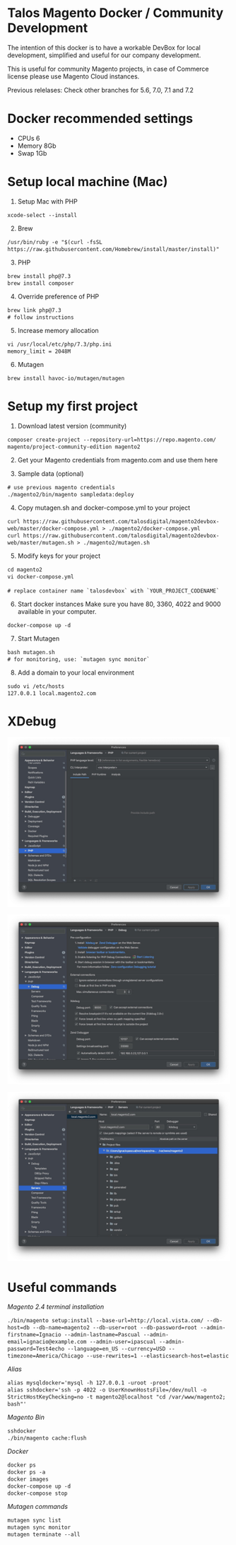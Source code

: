 # Talos Magento Docker / Community Development

The intention of this docker is to have a workable DevBox for local development, simplified and useful for our company development.

This is useful for community Magento projects, in case of Commerce license please use Magento Cloud instances.

Previous relelases: Check other branches for 5.6, 7.0, 7.1 and 7.2

# Docker recommended settings
* CPUs 6
* Memory 8Gb 
* Swap 1Gb

# Setup local machine (Mac)

1. Setup Mac with PHP
```
xcode-select --install
```

2. Brew
```
/usr/bin/ruby -e "$(curl -fsSL https://raw.githubusercontent.com/Homebrew/install/master/install)"
```

3. PHP
```
brew install php@7.3
brew install composer
```

4. Override preference of PHP
```
brew link php@7.3
# follow instructions
```


5. Increase memory allocation
```
vi /usr/local/etc/php/7.3/php.ini
memory_limit = 2048M
```

6. Mutagen
```
brew install havoc-io/mutagen/mutagen
```

# Setup my first project

1. Download latest version (community)
```
composer create-project --repository-url=https://repo.magento.com/ magento/project-community-edition magento2
```

2. Get your Magento credentials from magento.com and use them here

3. Sample data (optional)
```
# use previous magento credentials
./magento2/bin/magento sampledata:deploy
```


4. Copy mutagen.sh and docker-compose.yml to your project
```
curl https://raw.githubusercontent.com/talosdigital/magento2devbox-web/master/docker-compose.yml > ./magento2/docker-compose.yml 
curl https://raw.githubusercontent.com/talosdigital/magento2devbox-web/master/mutagen.sh > ./magento2/mutagen.sh
```

5. Modify keys for your project
```
cd magento2
vi docker-compose.yml

# replace container name `talosdevbox` with `YOUR_PROJECT_CODENAME`
```

6. Start docker instances
Make sure you have 80, 3360, 4022 and 9000 available in your computer.
```
docker-compose up -d
```

7. Start Mutagen
```
bash mutagen.sh
# for monitoring, use: `mutagen sync monitor`
```

8. Add a domain to your local environment
```
sudo vi /etc/hosts
127.0.0.1 local.magento2.com
```

# XDebug
![XDebug1](xdebug1.jpg)

![XDebug2](xdebug2.jpg)

![XDebug3](xdebug3.jpg)



# Useful commands

*Magento 2.4 terminal installation*
```
./bin/magento setup:install --base-url=http://local.vista.com/ --db-host=db --db-name=magento2 --db-user=root --db-password=root --admin-firstname=Ignacio --admin-lastname=Pascual --admin-email=ignacio@example.com --admin-user=ipascual --admin-password=Test4echo --language=en_US --currency=USD --timezone=America/Chicago --use-rewrites=1 --elasticsearch-host=elastic
```

*Alias*
```
alias mysqldocker='mysql -h 127.0.0.1 -uroot -proot'
alias sshdocker='ssh -p 4022 -o UserKnownHostsFile=/dev/null -o StrictHostKeyChecking=no -t magento2@localhost "cd /var/www/magento2; bash"'
```

*Magento Bin*
```
sshdocker
./bin/magento cache:flush
```

*Docker*
```
docker ps
docker ps -a
docker images
docker-compose up -d
docker-compose stop
```

*Mutagen commands*
```
mutagen sync list
mutagen sync monitor
mutagen terminate --all
```
